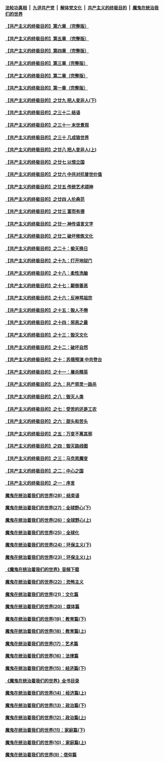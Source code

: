 ####  [法轮功真相](../../../../basic/blob/master/README.md?t=02162203) &nbsp;|&nbsp; [九评共产党](../../../../9ping.md/blob/master/README.md?t=02162203) &nbsp;|&nbsp; [解体党文化](../../../../jtdwh.md/blob/master/README.md?t=02162203)  &nbsp;|&nbsp; [共产主义的终极目的](../../../../gczydzjmd.md/blob/master/README.md?t=02162203) &nbsp;|&nbsp; [魔鬼在统治我们的世界](../../../../mgztzwmdsj.md/blob/master/README.md?t=02162203) 

#### [【共产主义的终极目的】第六章 （完整版）](../pages/nsc422/n11428913.md?t=02162203) 

#### [【共产主义的终极目的】第五章 （完整版）](../pages/nsc422/n11428912.md?t=02162203) 

#### [【共产主义的终极目的】第四章 （完整版）](../pages/nsc422/n11428907.md?t=02162203) 

#### [【共产主义的终极目的】第三章（完整版）](../pages/nsc422/n11428848.md?t=02162203) 

#### [【共产主义的终极目的】第二章（完整版）](../pages/nsc422/n11428831.md?t=02162203) 

#### [【共产主义的终极目的】第一章（完整版）](../pages/nsc422/n11417651.md?t=02162203) 

#### [【共产主义的终极目的】之廿九 把人变非人(下)](../pages/nsc422/n11344140.md?t=02162203) 

#### [【共产主义的终极目的】之三十二 结语](../pages/nsc422/n11360535.md?t=02162203) 

#### [【共产主义的终极目的】之三十一 末世景观](../pages/nsc422/n11351129.md?t=02162203) 

#### [【共产主义的终极目的】之三十 几成狼世界](../pages/nsc422/n11348280.md?t=02162203) 

#### [【共产主义的终极目的】之廿八 把人变非人(上)](../pages/nsc422/n11340492.md?t=02162203) 

#### [【共产主义的终极目的】之廿七 以恨立国](../pages/nsc422/n11336944.md?t=02162203) 

#### [【共产主义的终极目的】之廿六 中共对抗普世价值](../pages/nsc422/n11324785.md?t=02162203) 

#### [【共产主义的终极目的】之廿五 传统艺术颂神](../pages/nsc422/n11296396.md?t=02162203) 

#### [【共产主义的终极目的】之廿四 人伦典范](../pages/nsc422/n11296397.md?t=02162203) 

#### [【共产主义的终极目的】之廿三 富而有德](../pages/nsc422/n11283598.md?t=02162203) 

#### [【共产主义的终极目的】之廿一 神传语言文字](../pages/nsc422/n11263265.md?t=02162203) 

#### [【共产主义的终极目的】之廿二 破坏修炼文化](../pages/nsc422/n11245728.md?t=02162203) 

#### [【共产主义的终极目的】之二十：偷天换日](../pages/nsc422/n11238846.md?t=02162203) 

#### [【共产主义的终极目的】之十九：打开地狱门](../pages/nsc422/n11206376.md?t=02162203) 

#### [【共产主义的终极目的】之十八：柔性洗脑](../pages/nsc422/n11199994.md?t=02162203) 

#### [【共产主义的终极目的】之十七：颠倒善恶](../pages/nsc422/n11179782.md?t=02162203) 

#### [【共产主义的终极目的】之十六：反神骂祖宗](../pages/nsc422/n11166798.md?t=02162203) 

#### [【共产主义的终极目的】之十五：毁人不倦](../pages/nsc422/n11166792.md?t=02162203) 

#### [【共产主义的终极目的】之十四：邪恶之最](../pages/nsc422/n11150249.md?t=02162203) 

#### [【共产主义的终极目的】之十三：毁灭文化](../pages/nsc422/n11135227.md?t=02162203) 

#### [【共产主义的终极目的】之十二：破坏自然](../pages/nsc422/n11135214.md?t=02162203) 

#### [【共产主义的终极目的】之十：苏俄预演 中共登台](../pages/nsc422/n11118424.md?t=02162203) 

#### [【共产主义的终极目的】之十一：屠杀精英](../pages/nsc422/n11118442.md?t=02162203) 

#### [【共产主义的终极目的】之九：共产邪灵一路杀](../pages/nsc422/n11114139.md?t=02162203) 

#### [【共产主义的终极目的】之八：毁灭人类](../pages/nsc422/n11108503.md?t=02162203) 

#### [【共产主义的终极目的】之七：受苦的还是工农](../pages/nsc422/n11101809.md?t=02162203) 

#### [【共产主义的终极目的】之六：甜头和苦头](../pages/nsc422/n11096971.md?t=02162203) 

#### [【共产主义的终极目的】之五：万变不离其邪](../pages/nsc422/n11091285.md?t=02162203) 

#### [【共产主义的终极目的】之四：毁灭路线图](../pages/nsc422/n11086284.md?t=02162203) 

#### [【共产主义的终极目的】之三：马克思魔变](../pages/nsc422/n11061941.md?t=02162203) 

#### [【共产主义的终极目的】之二：中心之国](../pages/nsc422/n11047728.md?t=02162203) 

#### [【共产主义的终极目的】之一：序言](../pages/nsc422/n11086077.md?t=02162203) 

#### [魔鬼在统治着我们的世界(28)：结束语](../pages/nsc422/n10936246.md?t=02162203) 

#### [魔鬼在统治着我们的世界(27)：全球野心(下)](../pages/nsc422/n10928319.md?t=02162203) 

#### [魔鬼在统治着我们的世界(26)：全球野心(上)](../pages/nsc422/n10900318.md?t=02162203) 

#### [魔鬼在统治着我们的世界(25)：全球化](../pages/nsc422/n10788205.md?t=02162203) 

#### [魔鬼在统治着我们的世界(24)：环保主义(下)](../pages/nsc422/n10695307.md?t=02162203) 

#### [魔鬼在统治着我们的世界(23)：环保主义(上)](../pages/nsc422/n10688613.md?t=02162203) 

#### [《魔鬼在统治着我们的世界》音频下载](../pages/nsc422/n10635553.md?t=02162203) 

#### [魔鬼在统治着我们的世界(22)：恐怖主义](../pages/nsc422/n10614727.md?t=02162203) 

#### [魔鬼在统治着我们的世界(21)：文化篇](../pages/nsc422/n10597706.md?t=02162203) 

#### [魔鬼在统治着我们的世界(20)：媒体篇](../pages/nsc422/n10586579.md?t=02162203) 

#### [魔鬼在统治着我们的世界(19)：教育篇(下)](../pages/nsc422/n10564808.md?t=02162203) 

#### [魔鬼在统治着我们的世界(18)：教育篇(上)](../pages/nsc422/n10526970.md?t=02162203) 

#### [魔鬼在统治着我们的世界(17)：艺术篇](../pages/nsc422/n10499093.md?t=02162203) 

#### [魔鬼在统治着我们的世界(16)：法律篇](../pages/nsc422/n10485969.md?t=02162203) 

#### [魔鬼在统治着我们的世界(15)：经济篇(下)](../pages/nsc422/n10469975.md?t=02162203) 

#### [《魔鬼在统治着我们的世界》全书目录](../pages/nsc422/n10464261.md?t=02162203) 

#### [魔鬼在统治着我们的世界(14)：经济篇(上)](../pages/nsc422/n10457370.md?t=02162203) 

#### [魔鬼在统治着我们的世界(13)：政治篇(下)](../pages/nsc422/n10448270.md?t=02162203) 

#### [魔鬼在统治着我们的世界(12)：政治篇(上)](../pages/nsc422/n10444576.md?t=02162203) 

#### [魔鬼在统治着我们的世界(11)：家庭篇(下)](../pages/nsc422/n10440961.md?t=02162203) 

#### [魔鬼在统治着我们的世界(10)：家庭篇(上)](../pages/nsc422/n10435448.md?t=02162203) 

#### [魔鬼在统治着我们的世界(9)：信仰篇](../pages/nsc422/n10432159.md?t=02162203) 

